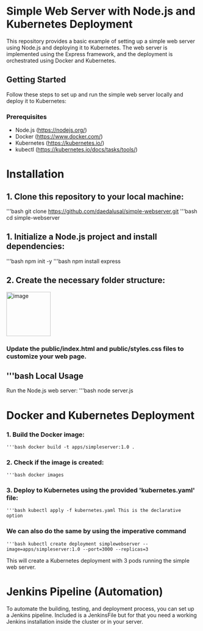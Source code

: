 # Simple Web Server with Node.js and Kubernetes Deployment

This repository provides a basic example of setting up a simple web server using Node.js and deploying it to Kubernetes. The web server is implemented using the Express framework, and the deployment is orchestrated using Docker and Kubernetes.

## Getting Started

Follow these steps to set up and run the simple web server locally and deploy it to Kubernetes:

### Prerequisites

- Node.js (https://nodejs.org/)
- Docker (https://www.docker.com/)
- Kubernetes (https://kubernetes.io/)
- kubectl (https://kubernetes.io/docs/tasks/tools/)

# Installation

## 1. Clone this repository to your local machine:

   '''bash git clone https://github.com/daedalusal/simple-webserver.git
   '''bash cd simple-webserver
## 1. Initialize a Node.js project and install dependencies:
 '''bash npm init -y
 '''bash npm install express
## 2. Create the necessary folder structure:
<img width="116" alt="image" src="https://github.com/daedalusal/Webserver-in-Kubernetes/assets/118228709/03160b13-f32f-442d-adce-d0c0e3dec967">

### Update the __public/index.html__ and __public/styles.css__ files to customize your web page.

## '''bash  Local Usage ##
Run the Node.js web server:
    '''bash node server.js
# Docker and Kubernetes Deployment

### 1. Build the Docker image:
    '''bash docker build -t apps/simpleserver:1.0 .
### 2. Check if the image is created:
    '''bash docker images
###  3. Deploy to Kubernetes using the provided 'kubernetes.yaml' file:
    '''bash kubectl apply -f kubernetes.yaml This is the declarative option
   
###  We can also do the same by using the imperative command 
    '''bash kubectl create deployment simplewebserver --image=apps/simpleserver:1.0 --port=3000 --replicas=3
  
This will create a Kubernetes deployment with 3 pods running the simple web server.

# Jenkins Pipeline (Automation)
To automate the building, testing, and deployment process, you can set up a Jenkins pipeline. Included is a JenkinsFile but for that you need a working Jenkins installation inside the cluster or in your server.
